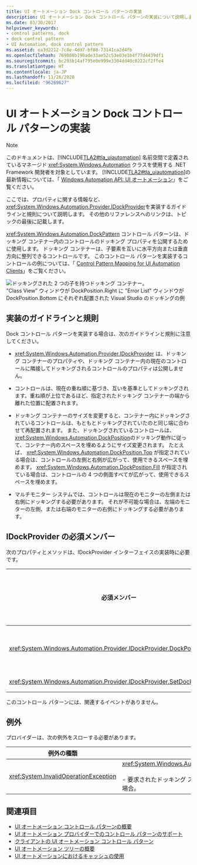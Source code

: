 ```yaml
---
title: UI オートメーション Dock コントロール パターンの実装
description: UI オートメーション Dock コントロール パターンの実装について説明します。 コントロールのドッキング プロパティを公開するには、DockPattern コントロール パターンを使用します。 IDockProvider を実装します。
ms.date: 03/30/2017
helpviewer_keywords:
- control patterns, dock
- dock control pattern
- UI Automation, dock control pattern
ms.assetid: ea3d2212-7c8e-4dd7-bf08-73141ca2d4fb
ms.openlocfilehash: 769808b190ade33ae52c53e03e1b4f77d4439df1
ms.sourcegitcommit: bc293b14af795e0e999e3304dd40c0222cf2ffe4
ms.translationtype: HT
ms.contentlocale: ja-JP
ms.lasthandoff: 11/26/2020
ms.locfileid: "96269627"
---
```

# <a name="implementing-the-ui-automation-dock-control-pattern"></a>UI オートメーション Dock コントロール パターンの実装

> [!NOTE]
> このドキュメントは、[!INCLUDE[TLA2#tla_uiautomation](../../../includes/tla2sharptla-uiautomation-md.md)] 名前空間で定義されているマネージド <xref:System.Windows.Automation> クラスを使用する .NET Framework 開発者を対象としています。 [!INCLUDE[TLA2#tla_uiautomation](../../../includes/tla2sharptla-uiautomation-md.md)]の最新情報については、「 [Windows Automation API: UI オートメーション](/windows/win32/winauto/entry-uiauto-win32)」をご覧ください。  
  
 ここでは、プロパティに関する情報など、 <xref:System.Windows.Automation.Provider.IDockProvider>を実装するガイドラインと規則について説明します。 その他のリファレンスへのリンクは、トピックの最後に記載します。  
  
 <xref:System.Windows.Automation.DockPattern> コントロール パターンは、ドッキング コンテナー内のコントロールのドッキング プロパティを公開するために使用します。 ドッキング コンテナーは、子要素を互いに水平方向または垂直方向に整列できるコントロールです。 このコントロール パターンを実装するコントロールの例については、「 [Control Pattern Mapping for UI Automation Clients](control-pattern-mapping-for-ui-automation-clients.md)」をご覧ください。  
  
 ![ドッキングされた 2 つの子を持つドッキング コンテナー。](./media/uia-dockpattern-dockingexample.PNG "UIA_DockPattern_DockingExample")  
"Class View" ウィンドウが DockPosition.Right に "Error List" ウィンドウが DockPosition.Bottom にそれぞれ配置された Visual Studio のドッキングの例  
  
<a name="Implementation_Guidelines_and_Conventions"></a>

## <a name="implementation-guidelines-and-conventions"></a>実装のガイドラインと規則  

 Dock コントロール パターンを実装する場合は、次のガイドラインと規則に注意してください。  
  
- <xref:System.Windows.Automation.Provider.IDockProvider> は、ドッキング コンテナーのプロパティや、ドッキング コンテナー内の現在のコントロールに隣接してドッキングされるコントロールのプロパティは公開しません。  
  
- コントロールは、現在の重ね順に基づき、互いを基準としてドッキングされます。重ね順が上位であるほど、指定されたドッキング コンテナーの端から離れた位置に配置されます。  
  
- ドッキング コンテナーのサイズを変更すると、コンテナー内にドッキングされているコントロールは、もともとドッキングされていたのと同じ端に合わせて再配置されます。 また、ドッキングされているコントロールは、 <xref:System.Windows.Automation.DockPosition>のドッキング動作に従って、コンテナー内のスペースを埋めるようにサイズ変更されます。 たとえば、 <xref:System.Windows.Automation.DockPosition.Top> が指定されている場合は、コントロールの左側と右側が広がって、使用できるスペースを埋めます。 <xref:System.Windows.Automation.DockPosition.Fill> が指定されている場合は、コントロールの 4 つの側面すべてが広がって、使用できるスペースを埋めます。  
  
- マルチモニター システムでは、コントロールは現在のモニターの左側または右側にドッキングする必要があります。 それが不可能な場合は、左端のモニターの左側、または右端のモニターの右側にドッキングする必要があります。  
  
<a name="Required_Members_for_IDockProvider"></a>

## <a name="required-members-for-idockprovider"></a>IDockProvider の必須メンバー  

 次のプロパティとメソッドは、IDockProvider インターフェイスの実装時に必要です。  
  
|必須メンバー|メンバーの型|メモ|  
|----------------------|-----------------|-----------|  
|<xref:System.Windows.Automation.Provider.IDockProvider.DockPosition%2A>|プロパティ|なし|  
|<xref:System.Windows.Automation.Provider.IDockProvider.SetDockPosition%2A>|方法|なし|  
  
 このコントロール パターンには、関連するイベントがありません。  
  
<a name="Exceptions"></a>

## <a name="exceptions"></a>例外  

 プロバイダーは、次の例外をスローする必要があります。  
  
|例外の種類|条件|  
|--------------------|---------------|  
|<xref:System.InvalidOperationException>|<xref:System.Windows.Automation.Provider.IDockProvider.SetDockPosition%2A><br /><br /> -   要求されたドッキング スタイルをコントロールによって実行することができない場合。|  
  
## <a name="see-also"></a>関連項目

- [UI オートメーション コントロール パターンの概要](ui-automation-control-patterns-overview.md)
- [UI オートメーション プロバイダーでのコントロール パターンのサポート](support-control-patterns-in-a-ui-automation-provider.md)
- [クライアントの UI オートメーション コントロール パターン](ui-automation-control-patterns-for-clients.md)
- [UI オートメーション ツリーの概要](ui-automation-tree-overview.md)
- [UI オートメーションにおけるキャッシュの使用](use-caching-in-ui-automation.md)

